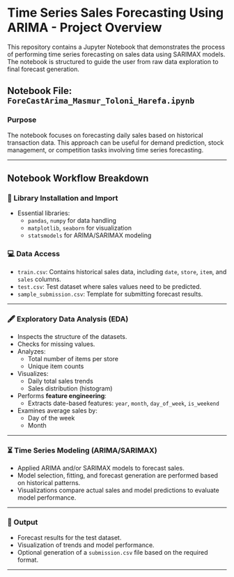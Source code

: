 # Time Series Sales Forecasting Using ARIMA - Project Overview

This repository contains a Jupyter Notebook that demonstrates the process of performing time series forecasting on sales data using  SARIMAX models. The notebook is structured to guide the user from raw data exploration to final forecast generation.

## Notebook File: `ForeCastArima_Masmur_Toloni_Harefa.ipynb`

### **Purpose**
The notebook focuses on forecasting daily sales based on historical transaction data. This approach can be useful for demand prediction, stock management, or competition tasks involving time series forecasting.

---

## **Notebook Workflow Breakdown**

### **📖 Library Installation and Import**
- Essential libraries:
  - `pandas`, `numpy` for data handling
  - `matplotlib`, `seaborn` for visualization
  - `statsmodels` for ARIMA/SARIMAX modeling

### **💻 Data Access**
  - `train.csv`: Contains historical sales data, including `date`, `store`, `item`, and `sales` columns.
  - `test.csv`: Test dataset where sales values need to be predicted.
  - `sample_submission.csv`: Template for submitting forecast results.

---

### **🖋️ Exploratory Data Analysis (EDA)**
- Inspects the structure of the datasets.
- Checks for missing values.
- Analyzes:
  - Total number of items per store
  - Unique item counts
- Visualizes:
  - Daily total sales trends
  - Sales distribution (histogram)
- Performs **feature engineering**:
  - Extracts date-based features: `year`, `month`, `day_of_week`, `is_weekend`
- Examines average sales by:
  - Day of the week
  - Month

---

### **⏳ Time Series Modeling (ARIMA/SARIMAX)**
- Applied ARIMA and/or SARIMAX models to forecast sales.
- Model selection, fitting, and forecast generation are performed based on historical patterns.
- Visualizations compare actual sales and model predictions to evaluate model performance.

---

### **🔎 Output**
- Forecast results for the test dataset.
- Visualization of trends and model performance.
- Optional generation of a `submission.csv` file based on the required format.

---



